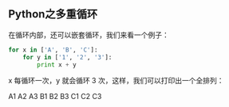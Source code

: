 ## Python之多重循环 ##

在循环内部，还可以嵌套循环，我们来看一个例子：

```python
for x in ['A', 'B', 'C']:
    for y in ['1', '2', '3']:
        print x + y
```

x 每循环一次，y 就会循环 3 次，这样，我们可以打印出一个全排列：

A1
A2
A3
B1
B2
B3
C1
C2
C3